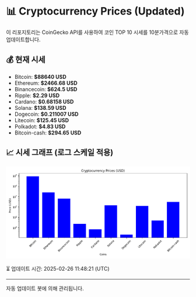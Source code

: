 
# 📊 Cryptocurrency Prices (Updated)

이 리포지토리는 CoinGecko API를 사용하여 코인 TOP 10 시세를 10분가격으로 자동 업데이트합니다.

## 💰 현재 시세
- Bitcoin: **$88640 USD**
- Ethereum: **$2466.68 USD**
- Binancecoin: **$624.5 USD**
- Ripple: **$2.29 USD**
- Cardano: **$0.68158 USD**
- Solana: **$138.59 USD**
- Dogecoin: **$0.211007 USD**
- Litecoin: **$125.45 USD**
- Polkadot: **$4.83 USD**
- Bitcoin-cash: **$294.65 USD**

## 📈 시세 그래프 (로그 스케일 적용)
![Crypto Prices](crypto_prices.png)

⏳ 업데이트 시간: 2025-02-26 11:48:21 (UTC)

---
자동 업데이트 봇에 의해 관리됩니다.
